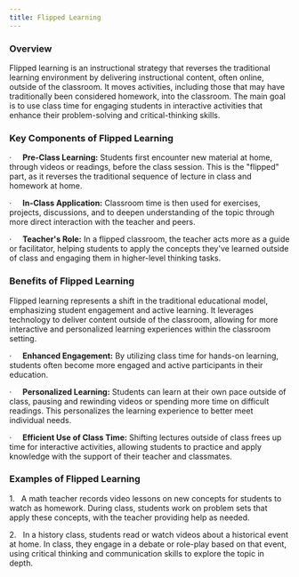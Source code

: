 ```yaml
---
title: Flipped Learning
---
```


### Overview

Flipped learning is an instructional strategy that reverses the traditional learning environment by delivering instructional content, often online, outside of the classroom. It moves activities, including those that may have traditionally been considered homework, into the classroom. The main goal is to use class time for engaging students in interactive activities that enhance their problem-solving and critical-thinking skills.

### Key Components of Flipped Learning

·     **Pre-Class Learning:** Students first encounter new material at home, through videos or readings, before the class session. This is the "flipped" part, as it reverses the traditional sequence of lecture in class and homework at home.

·     **In-Class Application:** Classroom time is then used for exercises, projects, discussions, and to deepen understanding of the topic through more direct interaction with the teacher and peers.

·     **Teacher's Role:** In a flipped classroom, the teacher acts more as a guide or facilitator, helping students to apply the concepts they've learned outside of class and engaging them in higher-level thinking tasks.

### Benefits of Flipped Learning

Flipped learning represents a shift in the traditional educational model, emphasizing student engagement and active learning. It leverages technology to deliver content outside of the classroom, allowing for more interactive and personalized learning experiences within the classroom setting.

·     **Enhanced Engagement:** By utilizing class time for hands-on learning, students often become more engaged and active participants in their education.

·     **Personalized Learning:** Students can learn at their own pace outside of class, pausing and rewinding videos or spending more time on difficult readings. This personalizes the learning experience to better meet individual needs.

·     **Efficient Use of Class Time:** Shifting lectures outside of class frees up time for interactive activities, allowing students to practice and apply knowledge with the support of their teacher and classmates.

### Examples of Flipped Learning

1.   A math teacher records video lessons on new concepts for students to watch as homework. During class, students work on problem sets that apply these concepts, with the teacher providing help as needed.

2.   In a history class, students read or watch videos about a historical event at home. In class, they engage in a debate or role-play based on that event, using critical thinking and communication skills to explore the topic in depth.
